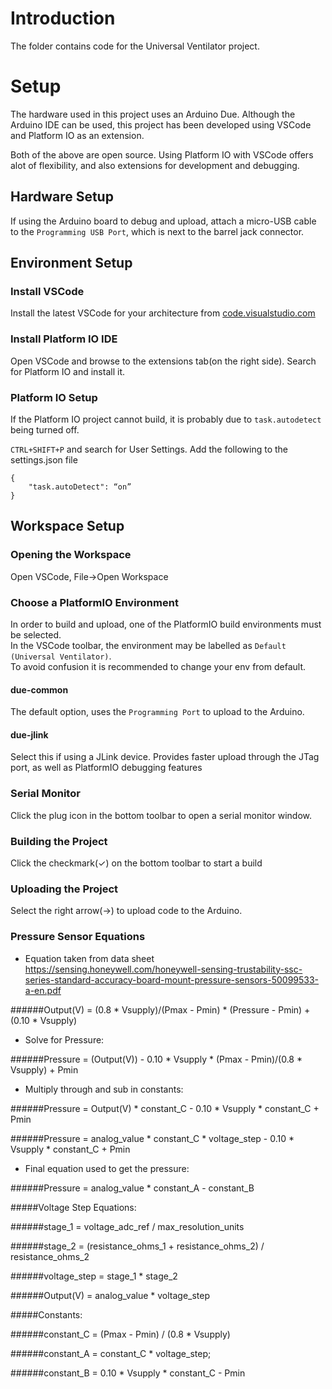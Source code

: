 

# Introduction
The folder contains code for the Universal Ventilator project.

# Setup
The hardware used in this project uses an Arduino Due. Although the Arduino IDE can be used, this project has been developed using VSCode and Platform IO as an extension.

Both of the above are open source. Using Platform IO with VSCode offers alot of flexibility, and also extensions for development and debugging.

## Hardware Setup
If using the Arduino board to debug and upload, attach a micro-USB cable to the `Programming USB Port`, which is next to the barrel jack connector.

## Environment Setup

### Install VSCode
Install the latest VSCode for your architecture from [code.visualstudio.com](https://code.visualstudio.com/download)

### Install Platform IO IDE
Open VSCode and browse to the extensions tab(on the right side). Search for Platform IO and install it.

### Platform IO Setup
If the Platform IO project cannot build, it is probably due to `task.autodetect` being turned off.

`CTRL+SHIFT+P` and search for User Settings. Add the following to the settings.json file

```
{
    "task.autoDetect": “on”
}
```

## Workspace Setup

### Opening the Workspace
Open VSCode, File->Open Workspace

### Choose a PlatformIO Environment
In order to build and upload, one of the PlatformIO build environments must be selected.\
In the VSCode toolbar, the environment may be labelled as `Default (Universal Ventilator)`.\
To avoid confusion it is recommended to change your env from default.

#### due-common
The default option, uses the `Programming Port` to upload to the Arduino.
#### due-jlink
Select this if using a JLink device. Provides faster upload through the JTag port, as well as PlatformIO debugging features

### Serial Monitor
Click the plug icon in the bottom toolbar to open a serial monitor window.

### Building the Project
Click the checkmark(✓) on the bottom toolbar to start a build

### Uploading the Project
Select the right arrow(→) to upload code to the Arduino.

### Pressure Sensor Equations
- Equation taken from data sheet https://sensing.honeywell.com/honeywell-sensing-trustability-ssc-series-standard-accuracy-board-mount-pressure-sensors-50099533-a-en.pdf

######Output(V) = (0.8 * Vsupply)/(Pmax - Pmin) * (Pressure - Pmin) + (0.10 * Vsupply)

- Solve for Pressure:

######Pressure = (Output(V)) - 0.10 * Vsupply * (Pmax - Pmin)/(0.8 * Vsupply) + Pmin

- Multiply through and sub in constants:

######Pressure = Output(V) * constant_C - 0.10 * Vsupply * constant_C + Pmin

######Pressure = analog_value * constant_C * voltage_step - 0.10 * Vsupply * constant_C + Pmin

- Final equation used to get the pressure:

######Pressure = analog_value * constant_A - constant_B

#####Voltage Step Equations:

######stage_1 = voltage_adc_ref / max_resolution_units

######stage_2 = (resistance_ohms_1 + resistance_ohms_2) / resistance_ohms_2

######voltage_step = stage_1 * stage_2

######Output(V) = analog_value * voltage_step

#####Constants:

######constant_C = (Pmax - Pmin) / (0.8 * Vsupply)

######constant_A = constant_C * voltage_step;

######constant_B = 0.10 * Vsupply * constant_C - Pmin
